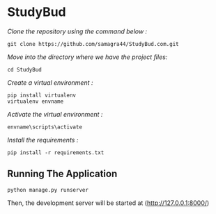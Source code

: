 # **StudyBud**

*Clone the repository using the command below :*
```
git clone https://github.com/samagra44/StudyBud.com.git

```

*Move into the directory where we have the project files:*
```
cd StudyBud

```

*Create a virtual environment :*
```
pip install virtualenv
virtualenv envname
```

*Activate the virtual environment :*
```
envname\scripts\activate

```

*Install the requirements :*
```
pip install -r requirements.txt

```

## **Running The Application**
```
python manage.py runserver

```
Then, the development server will be started at (http://127.0.0.1:8000/)